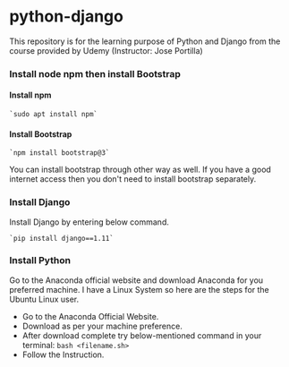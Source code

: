 # python-django
This repository is for the learning purpose of Python and Django from the course provided by Udemy (Instructor: Jose Portilla)

### Install node npm then install Bootstrap
  #### Install npm
    `sudo apt install npm`

  #### Install Bootstrap
    `npm install bootstrap@3`

  You can install bootstrap through other way as well. If you have a good internet access then you don't need to install bootstrap separately.

### Install Django
Install Django by entering below command.

    `pip install django==1.11`

### Install Python
Go to the Anaconda official website and download Anaconda for you preferred machine.
I have a Linux System so here are the steps for the Ubuntu Linux user.
*  Go to the Anaconda Official Website.
*  Download as per your machine preference.
*  After download complete try below-mentioned command in your terminal:
  `bash <filename.sh>`
*  Follow the Instruction.
